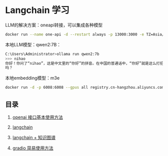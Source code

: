 # Langchain 学习

LLM的解决方案：oneapi转接，可以集成各种模型

```bash
docker run --name one-api -d --restart always -p 13000:3000 -e TZ=Asia/Shanghai -v /home/ubuntu/data/one-api:/data justsong/one-api
```

本地LLM模型：qwen2:7B：

```bash
C:\Users\Administrator>ollama run qwen2:7b
>>> nihao
你好！你问了“nihao”，这是中文里的“你好”的拼音。在中国的普通话中，“你好”就是这么打招呼的。有什么我可以帮助你的
吗？
```

本地embedding模型：m3e

```bash
docker run -d -p 6008:6008 --gpus all registry.cn-hangzhou.aliyuncs.com/fastgpt_docker/m3e-large-api:latest
```

## 目录

1. [openai 接口基本使用方法](./openai/)

2. [langchain](./langchain/)

3. [langchain + 知识图谱](./graph/)

4. [gradio 简易使用方法](.//gradio/)